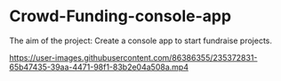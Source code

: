 # Crowd-Funding-console-app
The aim of the project: Create a console app to start fundraise projects.




https://user-images.githubusercontent.com/86386355/235372831-65b47435-39aa-4471-98f1-83b2e04a508a.mp4

